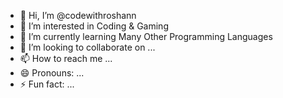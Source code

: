- 👋 Hi, I’m @codewithroshann
- 👀 I’m interested in Coding & Gaming
- 🌱 I’m currently learning Many Other Programming Languages
- 💞️ I’m looking to collaborate on ...
- 📫 How to reach me ...
- 😄 Pronouns: ...
- ⚡ Fun fact: ...

<!---
codewithroshann/codewithroshann is a ✨ special ✨ repository because its `README.md` (this file) appears on your GitHub profile.
You can click the Preview link to take a look at your changes.
--->
